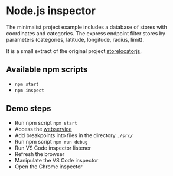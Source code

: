# Node.js inspector

The minimalist project example includes a database of stores with coordinates and categories. The express endpoint filter stores by parameters (categories, latitude, longitude, radius, limit).

It is a small extract of the original project [storelocatorjs](https://github.com/yoriiis/storelocatorjs).

## Available npm scripts

* `npm start`
* `npm inspect`

## Demo steps

* Run npm script `npm start`
* Access the [webservice](http://localhost:3000/?lat=48.8589507&lng=2.2770202&categories[]=1&radius=50&limit=10)
* Add breakpoints into files in the directory `./src/`
* Run npm script `npm run debug`
* Run VS Code inspector listener
* Refresh the browser
* Manipulate the VS Code inspector
* Open the Chrome inspector

